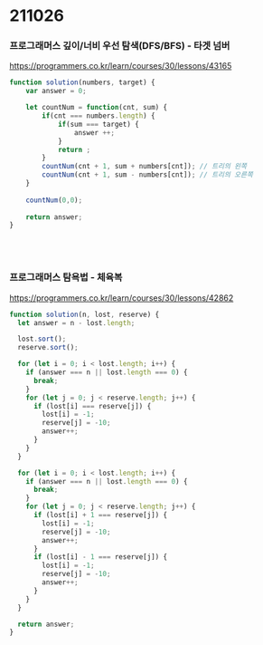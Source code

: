 # 211026
### 프로그래머스 깊이/너비 우선 탐색(DFS/BFS) - 타겟 넘버
https://programmers.co.kr/learn/courses/30/lessons/43165

```jsx
function solution(numbers, target) {
    var answer = 0;

    let countNum = function(cnt, sum) {
        if(cnt === numbers.length) {
            if(sum === target) {
                answer ++;
            }
            return ;
        }
        countNum(cnt + 1, sum + numbers[cnt]); // 트리의 왼쪽
        countNum(cnt + 1, sum - numbers[cnt]); // 트리의 오른쪽
    }
    
    countNum(0,0);
     
    return answer;
}
```

<br><br>
### 프로그래머스 탐욕법 - 체육복
https://programmers.co.kr/learn/courses/30/lessons/42862

```jsx
function solution(n, lost, reserve) {
  let answer = n - lost.length;

  lost.sort();
  reserve.sort();

  for (let i = 0; i < lost.length; i++) {
    if (answer === n || lost.length === 0) {
      break;
    }
    for (let j = 0; j < reserve.length; j++) {
      if (lost[i] === reserve[j]) {
        lost[i] = -1;
        reserve[j] = -10;
        answer++;
      }
    }
  }

  for (let i = 0; i < lost.length; i++) {
    if (answer === n || lost.length === 0) {
      break;
    }
    for (let j = 0; j < reserve.length; j++) {
      if (lost[i] + 1 === reserve[j]) {
        lost[i] = -1;
        reserve[j] = -10;
        answer++;
      }
      if (lost[i] - 1 === reserve[j]) {
        lost[i] = -1;
        reserve[j] = -10;
        answer++;
      }
    }
  }

  return answer;
}
```
